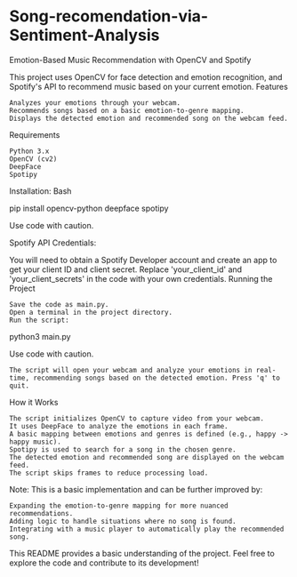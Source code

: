 # Song-recomendation-via-Sentiment-Analysis

Emotion-Based Music Recommendation with OpenCV and Spotify

This project uses OpenCV for face detection and emotion recognition, and Spotify's API to recommend music based on your current emotion.
Features

    Analyzes your emotions through your webcam.
    Recommends songs based on a basic emotion-to-genre mapping.
    Displays the detected emotion and recommended song on the webcam feed.

Requirements

    Python 3.x
    OpenCV (cv2)
    DeepFace
    Spotipy

Installation:
Bash

pip install opencv-python deepface spotipy

Use code with caution.

Spotify API Credentials:

You will need to obtain a Spotify Developer account and create an app to get your client ID and client secret. Replace 'your_client_id' and 'your_client_secrets' in the code with your own credentials.
Running the Project

    Save the code as main.py.
    Open a terminal in the project directory.
    Run the script:


python3 main.py

Use code with caution.

    The script will open your webcam and analyze your emotions in real-time, recommending songs based on the detected emotion. Press 'q' to quit.

How it Works

    The script initializes OpenCV to capture video from your webcam.
    It uses DeepFace to analyze the emotions in each frame.
    A basic mapping between emotions and genres is defined (e.g., happy -> happy music).
    Spotipy is used to search for a song in the chosen genre.
    The detected emotion and recommended song are displayed on the webcam feed.
    The script skips frames to reduce processing load.

Note: This is a basic implementation and can be further improved by:

    Expanding the emotion-to-genre mapping for more nuanced recommendations.
    Adding logic to handle situations where no song is found.
    Integrating with a music player to automatically play the recommended song.

This README provides a basic understanding of the project. Feel free to explore the code and contribute to its development!
